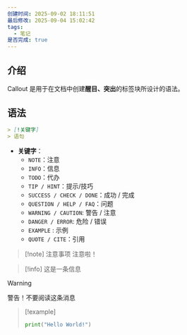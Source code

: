 ```yaml
---
创建时间: 2025-09-02 18:11:51
最后修改: 2025-09-04 15:02:42
tags:
  - 笔记
是否完成: true
---
```

## 介绍
Callout 是用于在文档中创建**醒目、突出**的标签块所设计的语法。
## 语法
```Markdown
> [!关键字]
> 语句
```
- **关键字**：
	- `NOTE`：注意
	- `INFO`：信息
	- `TODO`：代办
	- `TIP / HINT`：提示/技巧
	- `SUCCESS / CHECK / DONE`：成功 / 完成
	- `QUESTION / HELP / FAQ`：问题
	- `WARNING / CAUTION`: 警告 / 注意
	- `DANGER / ERROR`: 危险 / 错误
	- `EXAMPLE` : 示例
	- `QUOTE / CITE`：引用
>[!note] 注意事项
> 注意啦！

> [!info]
> 这是一条信息

> [!warning]
> 警告！不要阅读这条消息

> [!example]
> ```python
> print("Hello World!")
> ```
